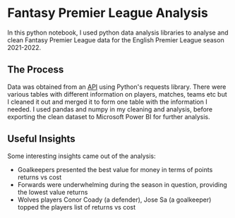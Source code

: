 # Fantasy Premier League Analysis
In this python notebook, I used python data analysis libraries to analyse and clean Fantasy Premier League data for the English Premier League season 2021-2022.

## The Process
Data was obtained from an [API](https://fantasy.premierleague.com/api/bootstrap-static/) using Python's requests library. There were various tables with different information on players, matches, teams etc but I cleaned it out and merged it to form one table with the information I needed. I used pandas and numpy in my cleaning and analysis, before exporting the clean dataset to Microsoft Power BI for further analysis.

## Useful Insights
Some interesting insights came out of the analysis:

- Goalkeepers presented the best value for money in terms of points returns vs cost
- Forwards were underwhelming during the season in question, providing the lowest value returns
- Wolves players Conor Coady (a defender), Jose Sa (a goalkeeper) topped the players list of returns vs cost
